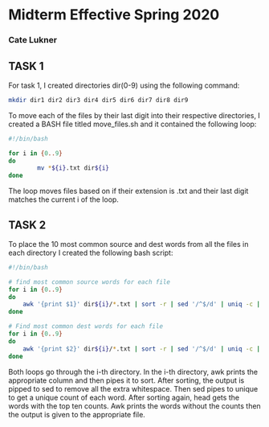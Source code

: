 # Midterm Effective Spring 2020
### Cate Lukner

## TASK 1
For task 1, I created directories dir(0-9) using the following command:
```bash
mkdir dir1 dir2 dir3 dir4 dir5 dir6 dir7 dir8 dir9
```

To move each of the files by their last digit into their respective directories, I created a BASH file titled move\_files.sh and it contained the following loop:
```bash
#!/bin/bash

for i in {0..9}
do 
		mv *${i}.txt dir${i}
done
```
The loop moves files based on if their extension is .txt and their last digit matches the current i of the loop. 

## TASK 2

To place the 10 most common source and dest words from all the files in each directory I created the following bash script:
```bash
#!/bin/bash

# find most common source words for each file
for i in {0..9}
do
	awk '{print $1}' dir${i}/*.txt | sort -r | sed '/^$/d' | uniq -c | sort -r | head -10 | awk '{print $2}' > dir${i}/most_common_source.txt
done

# Find most common dest words for each file
for i in {0..9}
do
	awk '{print $2}' dir${i}/*.txt | sort -r | sed '/^$/d' | uniq -c | sort -r | head -10 | awk '{print $2}' > dir${i}/most_common_dest.txt
done
```
Both loops go through the i-th directory. In the i-th directory, awk prints the appropriate column and then pipes it to sort. After sorting, the output is pipped to sed to remove all the extra whitespace. Then sed pipes to unique to get a unique count of each word. After sorting again, head gets the words with the top ten counts. Awk prints the words without the counts then the output is given to the appropriate file. 
